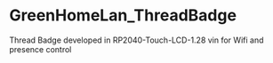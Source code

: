 # GreenHomeLan_ThreadBadge
Thread Badge developed in RP2040-Touch-LCD-1.28 vin for Wifi and presence control
